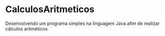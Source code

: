 # CalculosAritmeticos
Desenvolvendo um programa simples na linguagem Java afim de realizar cálculos aritméticos
